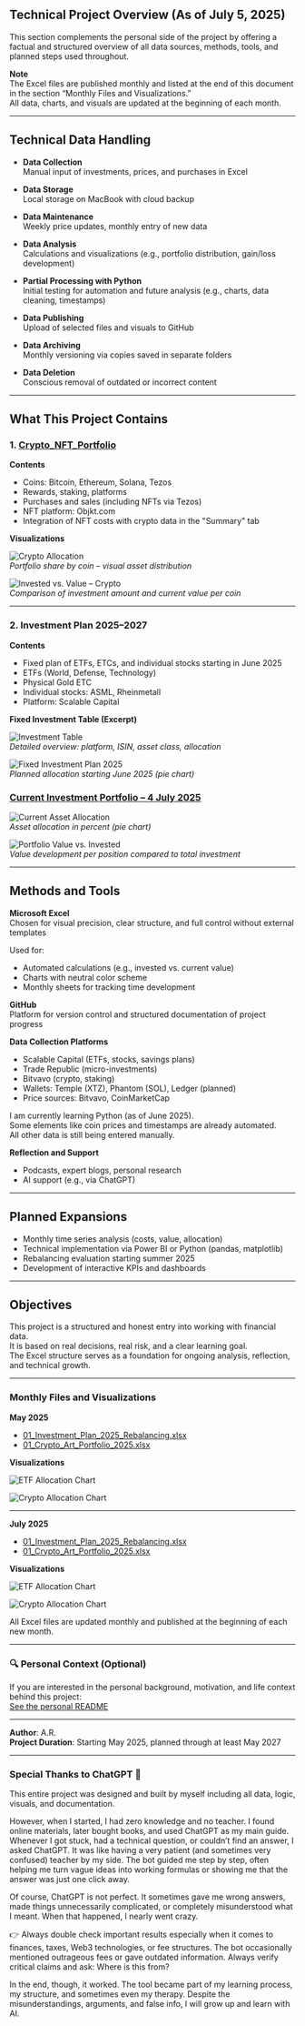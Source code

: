 ## Technical Project Overview (As of July 5, 2025)

This section complements the personal side of the project by offering a factual and structured overview of all data sources, methods, tools, and planned steps used throughout.

**Note**  
The Excel files are published monthly and listed at the end of this document in the section “Monthly Files and Visualizations.”  
All data, charts, and visuals are updated at the beginning of each month.

---

## Technical Data Handling

- **Data Collection**  
  Manual input of investments, prices, and purchases in Excel

- **Data Storage**  
  Local storage on MacBook with cloud backup

- **Data Maintenance**  
  Weekly price updates, monthly entry of new data

- **Data Analysis**  
  Calculations and visualizations (e.g., portfolio distribution, gain/loss development)

- **Partial Processing with Python**  
  Initial testing for automation and future analysis (e.g., charts, data cleaning, timestamps)

- **Data Publishing**  
  Upload of selected files and visuals to GitHub

- **Data Archiving**  
  Monthly versioning via copies saved in separate folders

- **Data Deletion**  
  Conscious removal of outdated or incorrect content

---

## What This Project Contains

### 1. [Crypto_NFT_Portfolio](Crypto_Art_Portfolio_June_2025.xlsx)

**Contents**

- Coins: Bitcoin, Ethereum, Solana, Tezos  
- Rewards, staking, platforms  
- Purchases and sales (including NFTs via Tezos)  
- NFT platform: Objkt.com  
- Integration of NFT costs with crypto data in the "Summary" tab

**Visualizations**

![Crypto Allocation](Crypto_Allocation_June25.png)  
*Portfolio share by coin – visual asset distribution*

![Invested vs. Value – Crypto](June25_Invested%20Cost%20vs.%20Portfolio%20Value.png)  
*Comparison of investment amount and current value per coin*

---

### 2. Investment Plan 2025–2027

**Contents**

- Fixed plan of ETFs, ETCs, and individual stocks starting in June 2025  
- ETFs (World, Defense, Technology)  
- Physical Gold ETC  
- Individual stocks: ASML, Rheinmetall  
- Platform: Scalable Capital

**Fixed Investment Table (Excerpt)**

![Investment Table](./01_Investment_Table.png)  
*Detailed overview: platform, ISIN, asset class, allocation*

![Fixed Investment Plan 2025](./01_Fixed_Investment_Plan_June2025.png)  
*Planned allocation starting June 2025 (pie chart)*

### [Current Investment Portfolio – 4 July 2025](Investment_Plan_June25.xlsx)

![Current Asset Allocation](Asset_Allocation_June25.png)  
*Asset allocation in percent (pie chart)*

![Portfolio Value vs. Invested](Investment_vs_Current%20Value_June2025.png)  
*Value development per position compared to total investment*

---

## Methods and Tools

**Microsoft Excel**  
Chosen for visual precision, clear structure, and full control without external templates

Used for:

- Automated calculations (e.g., invested vs. current value)  
- Charts with neutral color scheme  
- Monthly sheets for tracking time development

**GitHub**  
Platform for version control and structured documentation of project progress

**Data Collection Platforms**

- Scalable Capital (ETFs, stocks, savings plans)  
- Trade Republic (micro-investments)  
- Bitvavo (crypto, staking)  
- Wallets: Temple (XTZ), Phantom (SOL), Ledger (planned)  
- Price sources: Bitvavo, CoinMarketCap

I am currently learning Python (as of June 2025).  
Some elements like coin prices and timestamps are already automated.  
All other data is still being entered manually.

**Reflection and Support**

- Podcasts, expert blogs, personal research  
- AI support (e.g., via ChatGPT)

---

## Planned Expansions

- Monthly time series analysis (costs, value, allocation)  
- Technical implementation via Power BI or Python (pandas, matplotlib)  
- Rebalancing evaluation starting summer 2025  
- Development of interactive KPIs and dashboards

---

## Objectives

This project is a structured and honest entry into working with financial data.  
It is based on real decisions, real risk, and a clear learning goal.  
The Excel structure serves as a foundation for ongoing analysis, reflection, and technical growth.

---

### Monthly Files and Visualizations

**May 2025**

- [01_Investment_Plan_2025_Rebalancing.xlsx](./01_Investment_Plan_2025_Rebalancing.xlsx)  
- [01_Crypto_Art_Portfolio_2025.xlsx](./01_Crypto_Art_Portfolio_2025.xlsx)

**Visualizations**

![ETF Allocation Chart](./01_ETF_Equity_Allocation_Current.png) 

![Crypto Allocation Chart](./01_Crypto_Allocation_Percentage.png)

---

**July 2025**

- [01_Investment_Plan_2025_Rebalancing.xlsx](Investment_Plan_June25.xlsx)  
- [01_Crypto_Art_Portfolio_2025.xlsx](Crypto_Art_Portfolio_June_2025.xlsx)

**Visualizations**

![ETF Allocation Chart](Asset_Allocation_June25.png)  

![Crypto Allocation Chart](Crypto_Allocation_June25.png)

All Excel files are updated monthly and published at the beginning of each new month.

---

### 🔍 Personal Context (Optional)

If you are interested in the personal background, motivation, and life context behind this project:  
 [See the personal README](./README.md)

---

**Author**: A.R.  
**Project Duration**: Starting May 2025, planned through at least May 2027

---

### Special Thanks to ChatGPT 🤖

This entire project was designed and built by myself including all data, logic, visuals, and documentation.

However, when I started, I had zero knowledge and no teacher. I found online materials, later bought books, and used ChatGPT as my main guide. Whenever I got stuck, had a technical question, or couldn’t find an answer, I asked ChatGPT. It was like having a very patient (and sometimes very confused) teacher by my side. The bot guided me step by step, often helping me turn vague ideas into working formulas or showing me that the answer was just one click away.

Of course, ChatGPT is not perfect. It sometimes gave me wrong answers, made things unnecessarily complicated, or completely misunderstood what I meant. When that happened, I nearly went crazy.

👉 Always double check important results especially when it comes to finances, taxes, Web3 technologies, or fee structures. The bot occasionally mentioned outrageous fees or gave outdated information. Always verify critical claims and ask: Where is this from?

In the end, though, it worked. The tool became part of my learning process, my structure, and sometimes even my therapy. Despite the misunderstandings, arguments, and false info, I will grow up and learn with AI.
